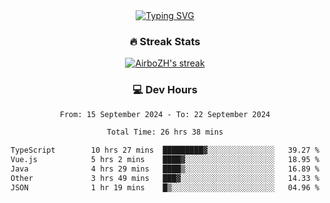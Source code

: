 
<div align="center">
  <a href="https://git.io/typing-svg"><img src="https://readme-typing-svg.demolab.com?font=Fira+Code&size=30&pause=1000&color=33F7F5&center=true&vCenter=true&width=435&lines=Hi+there+%F0%9F%91%8B+I+am+AirboZH+;Welcome+to+my+Github" alt="Typing SVG" /></a>

<h3>🔥 Streak Stats</h3>

<!-- GitHub Readme Streak Stats - https://github.com/DenverCoder1/github-readme-streak-stats -->
<p>
  <a href="https://github.com/DenverCoder1/github-readme-streak-stats">
    <img title="🔥 Get streak stats for your profile at git.io/streak-stats" alt="AirboZH's streak" src="https://streak-stats.demolab.com/?user=AirboZH&theme=monokai-metallian&hide_border=true"/>
  </a>
</p>

<h3>💻 Dev Hours</h3>
<!--START_SECTION:waka-->

```txt
From: 15 September 2024 - To: 22 September 2024

Total Time: 26 hrs 38 mins

TypeScript        10 hrs 27 mins  █████████▓░░░░░░░░░░░░░░░   39.27 %
Vue.js            5 hrs 2 mins    ████▓░░░░░░░░░░░░░░░░░░░░   18.95 %
Java              4 hrs 29 mins   ████▒░░░░░░░░░░░░░░░░░░░░   16.89 %
Other             3 hrs 49 mins   ███▓░░░░░░░░░░░░░░░░░░░░░   14.33 %
JSON              1 hr 19 mins    █▒░░░░░░░░░░░░░░░░░░░░░░░   04.96 %
```

<!--END_SECTION:waka-->
</div>  
